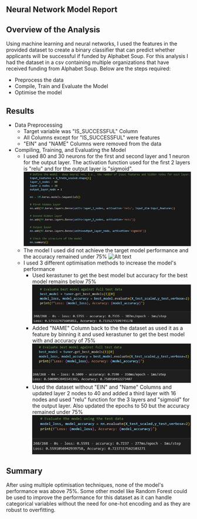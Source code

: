 ## Neural Network Model Report

## Overview of the Analysis

Using machine learning and neural networks, I used the features in the provided dataset to create a binary classifier that can predict whether applicants will be successful if funded by Alphabet Soup.
For this analysis I had the dataset in a csv containing multiple organizations that have received funding from Alphabet Soup.
Below are the steps required:
  * Preprocess the data
  * Compile, Train and Evaluate the Model
  * Optimise the model

## Results

* Data Preprocessing
  * Target variable was "IS_SUCCESSFUL" Column
  * All Columns except for "IS_SUCCESSFUL" were features
  * "EIN" and "NAME" Columns were removed from the data
* Compiling, Training, and Evaluating the Model
  * I used 80 and 30 neurons for the first and second layer and 1 neuron for the output layer. The activation function used for the first 2 layers is "relu" and for the output layer is "sigmoid".
  ![Alt text](image.png)
  * The model I used did not achieve the target model performance and the accuracy remained under 75%
  ![Alt text](image-1-1.png)
  * I used 3 different optimisation methods to increase the model's performance
    * Used kerastuner to get the best model but accuracy for the best model remains below 75%
    ![Alt text](image-2.png)
    * Added "NAME" Column back to the the dataset as used it as a feature by binning it and used kerastuner to get the best model with and accuracy of 75%
    ![Alt text](image-3.png)
    * Used the dataset without "EIN" and "Name" Columns and updated layer 2 nodes to 40 and added a third layer with 16 nodes and used "relu" function for the 3 layers and "sigmoid" for the output layer. Also updated the epochs to 50 but the accuracy remained under 75%
    ![Alt text](image-4.png)

## Summary

After using multiple optimisation techniques, none of the model's performance was above 75%. Some other model like Random Forest could be used to improve the performance for this dataset as it can handle categorical variables without the need for one-hot encoding and as they are robust to overfitting.

